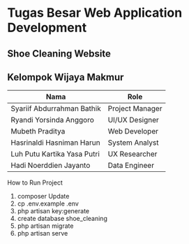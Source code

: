 # Tugas Besar Web Application Development
## Shoe Cleaning Website
## Kelompok Wijaya Makmur

| Nama | Role |
| --- | --- |
| Syariif Abdurrahman Bathik | Project Manager |
| Ryandi Yorsinda Anggoro | UI/UX Designer |
| Mubeth Praditya | Web Developer |
| Hasrinaldi Hasniman Harun | System Analyst |
| Luh Putu Kartika Yasa Putri | UX Researcher |
| Hadi Noerddien Jayanto | Data Engineer |

How to Run Project
 
1. composer Update 
2. cp .env.example .env 
3. php artisan key:generate 
4. create database shoe_cleaning
5. php artisan migrate
6. php artisan serve
